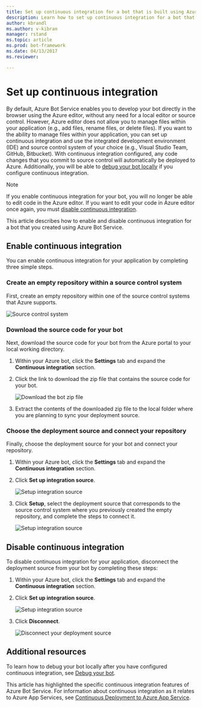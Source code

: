 ```yaml
---
title: Set up continuous integration for a bot that is built using Azure Bot Service | Microsoft Docs
description: Learn how to set up continuous integration for a bot that is built using Azure Bot Service.
author: kbrandl
ms.author: v-kibran
manager: rstand
ms.topic: article
ms.prod: bot-framework
ms.date: 04/13/2017
ms.reviewer: 

---
```


# Set up continuous integration

By default, Azure Bot Service enables you to develop your bot directly in the browser using the Azure editor, without any need for a local editor or source control. However, Azure editor does not allow you to manage files within your application (e.g., add files, rename files, or delete files). If you want to the ability to manage files within your application, you can set up continuous integration and use the integrated development environment (IDE) and source control system of your choice (e.g., Visual Studio Team, GitHub, Bitbucket). With continuous integration configured, any code changes that you commit to source control will automatically be deployed to Azure. Additionally, you will be able to [debug your bot locally](~/azure/azure-bot-service-debug-bot.md) if you configure continuous integration.

> [!NOTE]
> If you enable continuous integration for your bot, you will no longer be able to edit 
> code in the Azure editor. If you want to edit your code in Azure editor once again, 
> you must [disable continuous integration](#disable-continuous-integration).

This article describes how to enable and disable continuous integration for a bot that you created using Azure Bot Service.

## Enable continuous integration

You can enable continuous integration for your application by completing three simple steps.

### Create an empty repository within a source control system

First, create an empty repository within one of the source control systems that Azure supports.

![Source control system](~/media/continuous-integration-sourcecontrolsystem.png)

### Download the source code for your bot

Next, download the source code for your bot from the Azure portal to your local working directory.

1. Within your Azure bot, click the **Settings** tab and expand the **Continuous integration** section. 

2. Click the link to download the zip file that contains the source code for your bot.  

    ![Download the bot zip file](~/media/continuous-integration-download.png)  

3. Extract the contents of the downloaded zip file to the local folder where you are planning to sync your deployment source.

### Choose the deployment source and connect your repository

Finally, choose the deployment source for your bot and connect your repository.

1. Within your Azure bot, click the **Settings** tab and expand the **Continuous integration** section. 

2. Click **Set up integration source**.  

    ![Setup integration source](~/media/continuous-integration-setupclick.png)  

3. Click **Setup**, select the deployment source that corresponds to the source control system where you previously created the empty repository, and complete the steps to connect it.  

    ![Setup integration source](~/media/continuous-integration-sources.png)  

## Disable continuous integration

To disable continuous integration for your application, disconnect the deployment source from your bot by completing these steps:

1. Within your Azure bot, click the **Settings** tab and expand the **Continuous integration** section.
2. Click **Set up integration source**.  

    ![Setup integration source](~/media/continuous-integration-setupclick.png)  

3. Click **Disconnect**.  

    ![Disconnect your deployment source](~/media/continuous-integration-disconnect.png)  

## Additional resources

To learn how to debug your bot locally after you have configured continuous integration, see 
[Debug your bot](~/azure/azure-bot-service-debug-bot.md).

This article has highlighted the specific continuous integration features of Azure Bot Service. For information about continuous integration as it relates to Azure App Services, see <a href="https://azure.microsoft.com/en-us/documentation/articles/app-service-continuous-deployment/" target="_blank">Continuous Deployment to Azure App Service</a>.
